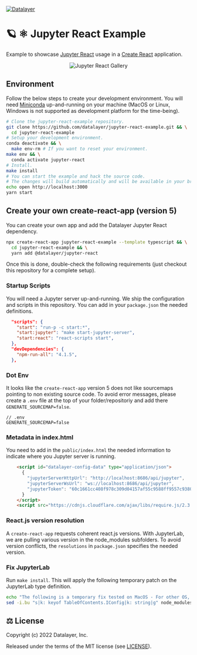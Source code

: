 [![Datalayer](https://assets.datalayer.design/datalayer-25.svg)](https://datalayer.io)

# 🪐 ⚛️ Jupyter React Example

Example to showcase [Jupyter React](https://github.com/datalayer/jupyter-react) usage in a [Create React](https://reactjs.org/docs/create-a-new-react-app.html) application.

<div align="center" style="text-align: center">
  <img alt="Jupyter React Gallery" src="https://datalayer-jupyter-examples.s3.amazonaws.com/jupyter-react-gallery.gif" />
</div>

## Environment

Follow the below steps to create your development environment. You will need [Miniconda](https://docs.conda.io/en/latest/miniconda.html) up-and-running on your machine (MacOS or Linux, Windows is not supported as development platform for the time-being).

```bash
# Clone the jupyter-react-example repository.
git clone https://github.com/datalayer/jupyter-react-example.git && \
  cd jupyter-react-example
# Setup your development environment.
conda deactivate && \
  make env-rm # If you want to reset your environment.
make env && \
  conda activate jupyter-react
# Install.
make install
# You can start the example and hack the source code.
# The changes will build automatically and will be available in your browser.
echo open http://localhost:3000
yarn start
```

## Create your own create-react-app (version 5)

You can create your own app and add the Datalayer Jupyter React dependency.

```bash
npx create-react-app jupyter-react-example --template typescript && \
  cd jupyter-react-example && \
  yarn add @datalayer/jupyter-react
```

Once this is done, double-check the following requirements (just checkout this repository for a complete setup).

### Startup Scripts

You will need a Jupyter server up-and-running. We ship the configuration and scripts in this repository. You can add in your `package.json` the needed definitions.

```json
  "scripts": {
    "start": "run-p -c start:*",
    "start:jupyter": "make start-jupyter-server",
    "start:react": "react-scripts start",
  },
  "devDependencies": {
    "npm-run-all": "4.1.5",
  },
```

### Dot Env

It looks like the `create-react-app` version 5 does not like sourcemaps pointing to non existing source code. To avoid error messages, please create a `.env` file at the top of your folder/repositoriy and add there `GENERATE_SOURCEMAP=false`.

```dotenv
// .env
GENERATE_SOURCEMAP=false
```

### Metadata in index.html

You need to add in the `public/index.html` the needed information to indicate where you Jupyter server is running.

```html
    <script id="datalayer-config-data" type="application/json">
      {
        "jupyterServerHttpUrl": "http://localhost:8686/api/jupyter",
        "jupyterServerWsUrl": "ws://localhost:8686/api/jupyter",
        "jupyterToken": "60c1661cc408f978c309d04157af55c9588ff9557c9380e4fb50785750703da6"
      }
    </script>
    <script src="https://cdnjs.cloudflare.com/ajax/libs/require.js/2.3.4/require.min.js"></script>
```

### React.js version resolution

A `create-react-app` requests coherent react.js versions. With JupyterLab, we are pulling various version in the node_modules subfolders. To avoid version conflicts, the `resolutions` in `package.json` specifies the needed version.

### Fix JupyterLab

Run `make install`. This will apply the following temporary patch on the JupyterLab type definition.

```bash
echo "The following is a temporary fix tested on MacOS - For other OS, you may need to fix manually"
sed -i.bu "s|k: keyof TableOfContents.IConfig|k: string|g" node_modules/\@jupyterlab/notebook/lib/toc.d.ts
```

## ⚖️ License

Copyright (c) 2022 Datalayer, Inc.

Released under the terms of the MIT license (see [LICENSE](./LICENSE)).
